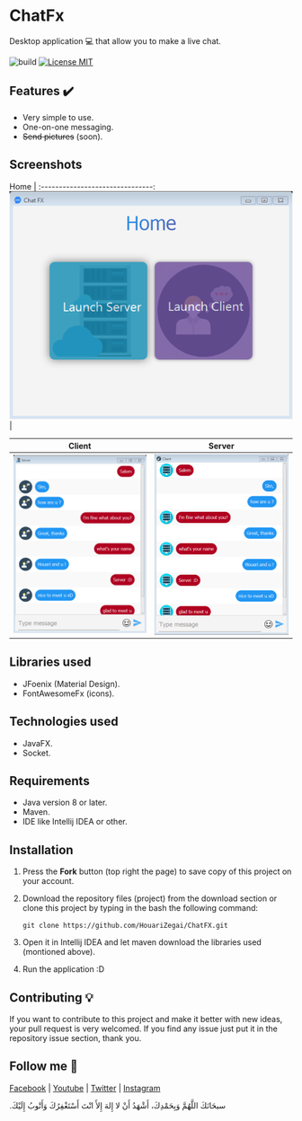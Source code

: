 # ChatFx
Desktop application :computer: that allow you to make a live chat.

![build](https://img.shields.io/jenkins/build/https/builds.apache.org/job/maven-box/job/maven/job/master.svg?style=flat-square)
[![License MIT](https://img.shields.io/badge/license-MIT-blue.svg)](https://github.com/HouariZegai/ChatFX/blob/master/LICENSE)

## Features :heavy_check_mark:
* Very simple to use.
* One-on-one messaging.
* <del>Send pictures</del> (soon).

## Screenshots

Home                            |
:-------------------------------:
![img home](screenshot/home.PNG)|

Client                     |  Server
:-------------------------:|:-------------------------:
![server img](screenshot/server.PNG)  |  ![client img](screenshot/client.PNG)

## Libraries used
* JFoenix (Material Design).
* FontAwesomeFx (icons).

## Technologies used
* JavaFX.
* Socket.

## Requirements
* Java version 8 or later.
* Maven.
* IDE like Intellij IDEA or other.

## Installation
1. Press the **Fork** button (top right the page) to save copy of this project on your account.
2. Download the repository files (project) from the download section or clone this project by typing in the bash the following command:

       git clone https://github.com/HouariZegai/ChatFX.git
2. Open it in Intellij IDEA and let maven download the libraries used (montioned above).
3. Run the application :D

## Contributing 💡
If you want to contribute to this project and make it better with new ideas, your pull request is very welcomed.
If you find any issue just put it in the repository issue section, thank you.

## Follow me 🎯
<a href="https://www.facebook.com/ZegaiBlog">Facebook</a> | <a href="https://www.youtube.com/HouariZegai">Youtube</a> | <a href="https://www.twitter.com/HouariZegai">Twitter</a> | <a href="https://www.instagram.com/HouariZegai">Instagram</a>

.سبحَانَكَ اللَّهُمَّ وَبِحَمْدِكَ، أَشْهَدُ أَنْ لا إِلهَ إِلأَ انْتَ أَسْتَغْفِرُكَ وَأَتْوبُ إِلَيْكَ
